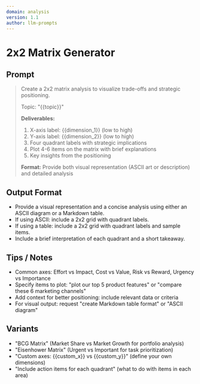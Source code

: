 ```yaml
---
domain: analysis
version: 1.1
author: llm-prompts
---
```


# 2x2 Matrix Generator

## Prompt
> Create a 2x2 matrix analysis to visualize trade-offs and strategic positioning.
>
> Topic: "{{topic}}"
>
> **Deliverables:**
> 1. X-axis label: {{dimension_1}} (low to high)
> 2. Y-axis label: {{dimension_2}} (low to high)
> 3. Four quadrant labels with strategic implications
> 4. Plot 4-6 items on the matrix with brief explanations
> 5. Key insights from the positioning
>
> **Format:** Provide both visual representation (ASCII art or description) and detailed analysis

## Output Format
- Provide a visual representation and a concise analysis using either an ASCII diagram or a Markdown table.
- If using ASCII: include a 2x2 grid with quadrant labels.
- If using a table: include a 2x2 grid with quadrant labels and sample items.
- Include a brief interpretation of each quadrant and a short takeaway.

## Tips / Notes
- Common axes: Effort vs Impact, Cost vs Value, Risk vs Reward, Urgency vs Importance
- Specify items to plot: "plot our top 5 product features" or "compare these 6 marketing channels"
- Add context for better positioning: include relevant data or criteria
- For visual output: request "create Markdown table format" or "ASCII diagram"

## Variants
- "BCG Matrix" (Market Share vs Market Growth for portfolio analysis)
- "Eisenhower Matrix" (Urgent vs Important for task prioritization)
- "Custom axes: {{custom_x}} vs {{custom_y}}" (define your own dimensions)
- "Include action items for each quadrant" (what to do with items in each area)
